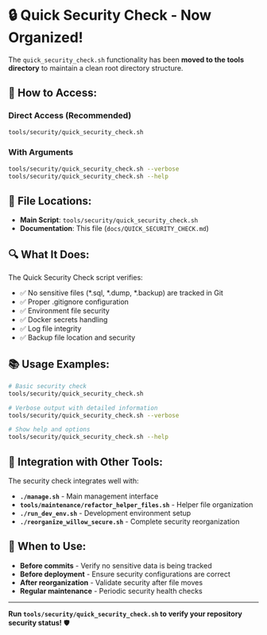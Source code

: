 # 🔒 Quick Security Check - Now Organized!

The `quick_security_check.sh` functionality has been **moved to the tools directory** to maintain a clean root directory structure.

## 🚀 **How to Access:**

### **Direct Access (Recommended)**
```bash
tools/security/quick_security_check.sh
```

### **With Arguments**
```bash
tools/security/quick_security_check.sh --verbose
tools/security/quick_security_check.sh --help
```

## 📍 **File Locations:**

- **Main Script**: `tools/security/quick_security_check.sh`
- **Documentation**: This file (`docs/QUICK_SECURITY_CHECK.md`)

## 🔍 **What It Does:**

The Quick Security Check script verifies:
- ✅ No sensitive files (*.sql, *.dump, *.backup) are tracked in Git
- ✅ Proper .gitignore configuration 
- ✅ Environment file security
- ✅ Docker secrets handling
- ✅ Log file integrity
- ✅ Backup file location and security

## 📚 **Usage Examples:**

```bash
# Basic security check
tools/security/quick_security_check.sh

# Verbose output with detailed information
tools/security/quick_security_check.sh --verbose

# Show help and options
tools/security/quick_security_check.sh --help
```

## 🔗 **Integration with Other Tools:**

The security check integrates well with:
- **`./manage.sh`** - Main management interface
- **`tools/maintenance/refactor_helper_files.sh`** - Helper file organization
- **`./run_dev_env.sh`** - Development environment setup
- **`./reorganize_willow_secure.sh`** - Complete security reorganization

## 🎯 **When to Use:**

- **Before commits** - Verify no sensitive data is being tracked
- **Before deployment** - Ensure security configurations are correct
- **After reorganization** - Validate security after file moves
- **Regular maintenance** - Periodic security health checks

---

**Run `tools/security/quick_security_check.sh` to verify your repository security status!** 🛡️
